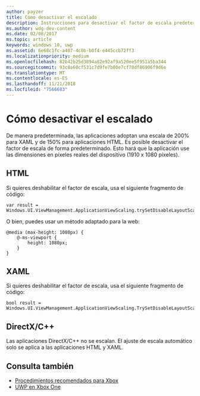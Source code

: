 ```yaml
---
author: payzer
title: Cómo desactivar el escalado
description: Instrucciones para desactivar el factor de escala predeterminado.
ms.author: wdg-dev-content
ms.date: 02/08/2017
ms.topic: article
keywords: windows 10, uwp
ms.assetid: 6e68c1fc-a407-4c0b-b0f4-e445ccb72ff3
ms.localizationpriority: medium
ms.openlocfilehash: 82b42b25d3894a82e92af9a520ee5f951a5ba344
ms.sourcegitcommit: 93c0a60cf531c7d9fe7b00e7cf78df86906f9d6e
ms.translationtype: MT
ms.contentlocale: es-ES
ms.lasthandoff: 11/21/2018
ms.locfileid: "7566683"
---
```

# <a name="how-to-turn-off-scaling"></a>Cómo desactivar el escalado   
De manera predeterminada, las aplicaciones adoptan una escala de 200% para XAML y de 150% para aplicaciones HTML. Es posible desactivar el factor de escala de forma predeterminado. Esto hará que la aplicación use las dimensiones en píxeles reales del dispositivo (1910 x 1080 píxeles).   
   
## <a name="html"></a>HTML   
Si quieres deshabilitar el factor de escala, usa el siguiente fragmento de código: 
   
```
var result = Windows.UI.ViewManagement.ApplicationViewScaling.trySetDisableLayoutScaling(true);
```

O bien, puedes usar un método adaptado para la web:   

```   
@media (max-height: 1080px) {   
    @-ms-viewport {   
        height: 1080px;   
    }   
}   
```

## <a name="xaml"></a>XAML
Si quieres deshabilitar el factor de escala, usa el siguiente fragmento de código:   
   
```
bool result = Windows.UI.ViewManagement.ApplicationViewScaling.TrySetDisableLayoutScaling(true);
```
   
## <a name="directxc"></a>DirectX/C++   
Las aplicaciones DirectX/C++ no se escalan. El ajuste de escala automático solo se aplica a las aplicaciones HTML y XAML.  

## <a name="see-also"></a>Consulta también
- [Procedimientos recomendados para Xbox](tailoring-for-xbox.md)
- [UWP en Xbox One](index.md)
